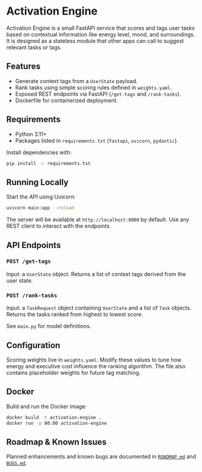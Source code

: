 # Activation Engine

Activation Engine is a small FastAPI service that scores and tags user tasks based on contextual information like energy level, mood, and surroundings. It is designed as a stateless module that other apps can call to suggest relevant tasks or tags.

## Features
- Generate context tags from a `UserState` payload.
- Rank tasks using simple scoring rules defined in `weights.yaml`.
- Exposed REST endpoints via FastAPI (`/get-tags` and `/rank-tasks`).
- Dockerfile for containerized deployment.

## Requirements
- Python 3.11+
- Packages listed in `requirements.txt` (`fastapi`, `uvicorn`, `pydantic`).

Install dependencies with:
```bash
pip install -r requirements.txt
```

## Running Locally

Start the API using Uvicorn:
```bash
uvicorn main:app --reload
```
The server will be available at `http://localhost:8000` by default. Use any REST client to interact with the endpoints.

## API Endpoints

### `POST /get-tags`
Input: a `UserState` object. Returns a list of context tags derived from the user state.

### `POST /rank-tasks`
Input: a `TaskRequest` object containing `UserState` and a list of `Task` objects. Returns the tasks ranked from highest to lowest score.

See `main.py` for model definitions.

## Configuration

Scoring weights live in `weights.yaml`. Modify these values to tune how energy and executive cost influence the ranking algorithm. The file also contains placeholder weights for future tag matching.

## Docker
Build and run the Docker image:
```bash
docker build -t activation-engine .
docker run -p 80:80 activation-engine
```

## Roadmap & Known Issues
Planned enhancements and known bugs are documented in [`ROADMAP.md`](ROADMAP.md) and [`BUGS.md`](BUGS.md).

